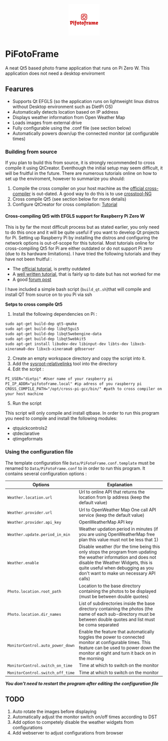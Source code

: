 
<p align="center">
<img width="100" height="100" src="https://github.com/Rhvarrier/PiFotoFrame/blob/main/logo.png">
</p>

# PiFotoFrame
A neat Qt5 based photo frame application that runs on Pi Zero W. This application does not need a desktop enviroment

## Fearures

- Supports Qt EFGLS (so the application runs on lightweight linux distros without Desktop environment such as DietPi OS)
- Automatically detects location based on IP address
- Displays weather information from Open Weather Map
- Loads images from external drive
- Fully configurable using the .conf file (see section below)
- Automatically powers down/up the connected monitor (at configurable times)

### Building from source
If you plan to build this from source, it is strongly recommended to cross compile it using QtCreator. Eventhough the initial setup may seem difficult, it will be fruitful in the future. There are numerous tutorials online on how to set up the enviroment, however to summarize you should:
1. Compile the cross compiler on your host machine as the [official cross-compiler](https://github.com/raspberrypi/tools) is out-dated. A good way to do this is to use [crosstool-NG](https://crosstool-ng.github.io/)
2. Cross compile Qt5 (see section below for more details)
3. Configure QtCreator for cross compilation: [Tutorial](https://www.olimex.com/forum/index.php?topic=3826.0)
#### Cross-compiling Qt5 with EFGLS support for Raspberry Pi Zero W
This is by far the most difficult process but as stated earlier, you only need to do this once and it will be quite useful if you want to develop Qt projects for Pi.
Setting up Raspberry Pi by installing the distros and configuring the network options is out-of-scope for this tutorial.
Most tutorials online for cross-compiling Qt5 for Pi are either outdated or do not support Pi zero (due to its hardware limitations). I have tried the following tutorials and they have not been fruitful :
-	The [official tutorial](https://wiki.qt.io/RaspberryPi2EGLFS), is pretty outdated 
-	A [well written tutorial](https://mechatronicsblog.com/cross-compile-and-deploy-qt-5-12-for-raspberry-pi/), that is fairly up to date but has  not worked for me
-	A good [forum post](https://www.raspberrypi.org/forums/viewtopic.php?t=204778)

I have included a simple bash script (```build_qt.sh```)that will compile and install QT from source on to you Pi via ssh

**Setps to cross compile Qt5**
1. Install the following dependencies on Pi : 
```
sudo apt-get build-dep qt5-qmake
sudo apt-get build-dep libqt5gui5
sudo apt-get build-dep libqt5webengine-data
sudo apt-get build-dep libqt5webkit5
sudo apt-get install libudev-dev libinput-dev libts-dev libxcb-xinerama0-dev libxcb-xinerama0 gdbserver
```

2. Create an empty workspace directory and copy the script into it. 
3. Add the [sysroot-relativelinks](https://raw.githubusercontent.com/Kukkimonsuta/rpi-buildqt/master/scripts/utils/sysroot-relativelinks.py) tool into the directory
4. Edit the script :
```
PI_USER="dietpi" #User name of your raspberry pi
PI_IP_ADDR="pifotoframe.local" #ip adress of you raspberry pi
CROSS_COMPILE_PATH="/opt/cross-pi-gcc/bin/" #path to cross compiler on your host machine
```
5. Run the script

This script will only compile and install qtbase. In order to run this program you need to compile and install the following modules:
-	qtquickcontrols2
-	qtdeclarative
-	qtimgeformats

### Using the configuration file

The template configuration file ```Data/PiFotoFrame.conf.template``` must be renamed to ```Data/PiFotoFrame.conf``` to in order to run this program. It contains several configuration options :

|  Options   |  Explanation   |
| --- | --- |
|  ```Weather.location.url```   |   Url to online API that returns the location from Ip address (keep the default value) |
|   ```Weather.provider.url```  |   Url to OpenWeather Map One call API service (keep the default value)  |
|  ```Weather.provider.api_key``` |  OpenWeatherMap API key   |
| ```Weather.update.period_in_min```|  Weather updation period in minutes (if you are using OpenWeatherMap free plan this value must not be less that 1)  |
| ```Weather.enable```|  Disable weather (for the time being this only stops the program from updating the weather information and does not disable the Weather Widgets, this is quite useful when debugging as you don't want to make un necessary API calls)|
|  ```Photo.location.root_path``` |  Location to the base directory containing the photos to be displayed  (must be between double quotes) |
|  ```Photo.location.dir_names``` |  List of subdirectories inside the base directory containing the photos (the name of each sub-directory must be between double quotes and list must be coma separated|
| ```MonitorControl.auto_power_down``` |  Enable the feature that automatically toggles the power to connected monitor at configurable times. This feature can be used to power down the monitor at night and turn it back on in the morning |
|  ```MonitorControl.switch_on_time``` |  Time at which to switch on the monitor   |
|  ```MonitorControl.switch_off_time``` |  Time at which to switch on the monitor   |

***You don't need to restart the program after editing the configuration file***

## TODO
1. Auto rotate the images before displaying
2. Automatically adjust the monitor switch on/off times according to DST
3. Add option to competely disable the weather widgets from configurations
4. Add webserver to adjust configurations from browser
